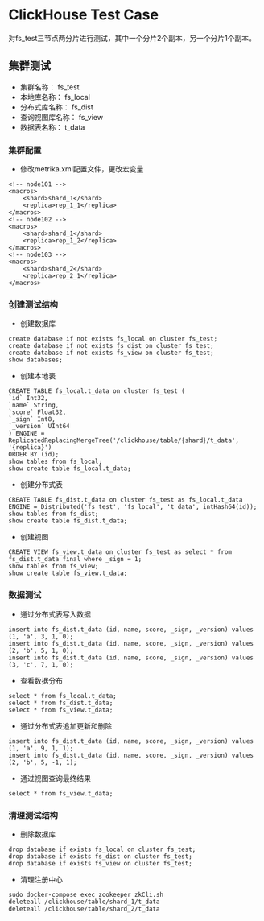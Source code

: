 # ClickHouse Test Case

对fs_test三节点两分片进行测试，其中一个分片2个副本，另一个分片1个副本。


## 集群测试

- 集群名称： fs_test
- 本地库名称： fs_local
- 分布式库名称： fs_dist
- 查询视图库名称： fs_view
- 数据表名称： t_data

### 集群配置

- 修改metrika.xml配置文件，更改宏变量
```
<!-- node101 -->
<macros>
    <shard>shard_1</shard>
    <replica>rep_1_1</replica>
</macros>
<!-- node102 -->
<macros>
    <shard>shard_1</shard>
    <replica>rep_1_2</replica>
</macros>
<!-- node103 -->
<macros>
    <shard>shard_2</shard>
    <replica>rep_2_1</replica>
</macros>
```

### 创建测试结构
- 创建数据库
```
create database if not exists fs_local on cluster fs_test;
create database if not exists fs_dist on cluster fs_test;
create database if not exists fs_view on cluster fs_test;
show databases;
```
- 创建本地表
```
CREATE TABLE fs_local.t_data on cluster fs_test (
`id` Int32,
`name` String,
`score` Float32,
`_sign` Int8,
`_version` UInt64
) ENGINE = ReplicatedReplacingMergeTree('/clickhouse/table/{shard}/t_data', '{replica}')
ORDER BY (id);
show tables from fs_local;
show create table fs_local.t_data;
```
- 创建分布式表
```
CREATE TABLE fs_dist.t_data on cluster fs_test as fs_local.t_data ENGINE = Distributed('fs_test', 'fs_local', 't_data', intHash64(id));
show tables from fs_dist;
show create table fs_dist.t_data;
```
- 创建视图
```
CREATE VIEW fs_view.t_data on cluster fs_test as select * from fs_dist.t_data final where _sign = 1;
show tables from fs_view;
show create table fs_view.t_data;
```

### 数据测试
- 通过分布式表写入数据
```
insert into fs_dist.t_data (id, name, score, _sign, _version) values (1, 'a', 3, 1, 0);
insert into fs_dist.t_data (id, name, score, _sign, _version) values (2, 'b', 5, 1, 0);
insert into fs_dist.t_data (id, name, score, _sign, _version) values (3, 'c', 7, 1, 0);
```
- 查看数据分布
```
select * from fs_local.t_data;
select * from fs_dist.t_data;
select * from fs_view.t_data;
```
- 通过分布式表追加更新和删除
```
insert into fs_dist.t_data (id, name, score, _sign, _version) values (1, 'a', 9, 1, 1);
insert into fs_dist.t_data (id, name, score, _sign, _version) values (2, 'b', 5, -1, 1);
```
- 通过视图查询最终结果
```
select * from fs_view.t_data;
```

### 清理测试结构
- 删除数据库
```
drop database if exists fs_local on cluster fs_test;
drop database if exists fs_dist on cluster fs_test;
drop database if exists fs_view on cluster fs_test;
```
- 清理注册中心
```
sudo docker-compose exec zookeeper zkCli.sh
deleteall /clickhouse/table/shard_1/t_data
deleteall /clickhouse/table/shard_2/t_data
```
